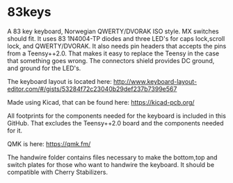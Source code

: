 # 83keys
A 83 key keyboard, Norwegian QWERTY/DVORAK ISO style.
MX switches should fit.
It uses 83 1N4004-TP diodes and three LED's for caps lock,scroll lock, and QWERTY/DVORAK.
It also needs pin headers that accepts the pins from a Teensy++2.0.
That makes it easy to replace the Teensy in the case that something goes wrong.
The connectors shield provides DC ground, and ground for the LED's. 

The keyboard layout is located here:
http://www.keyboard-layout-editor.com/#/gists/53284f72c23040b29def237b7399e567

Made using Kicad, that can be found here:
https://kicad-pcb.org/

All footprints for the components needed for the keyboard is included in this GitHub.
That excludes the Teensy++2.0 board and the components needed for it.

QMK is here:
https://qmk.fm/

The handwire folder contains files necessary to make the bottom,top and switch plates for those who want to handwire the keyboard.
It should be compatible with Cherry Stabilizers. 
